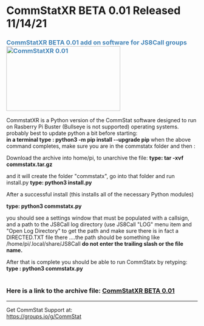 # CommStatXR BETA 0.01 Released 11/14/21
<h3 style="color: #4485b8;">CommStatXR BETA 0.01 add on software for JS8Call groups&nbsp;&nbsp;<img src="https://github.com/W5DMH/CommStatXR/blob/main/CommStatXBeta.png?raw=true" alt="CommStatXR 0.01" width="300" height="170" /></h3>

CommstatXR is a Python version of the CommStat software designed to run on Rasberry Pi Buster (Bullseye is not supported) operating systems. 
probably best to update python a bit before starting: <br>
<b>in a terminal type : python3 -m pip install --upgrade pip </b>
when the above command completes, make sure you are in the commstatx folder and then : <br>

Download the archive into home/pi, to unarchive the file: 
<b>type: tar -xvf commstatx.tar.gz </b><br>

and it will create the folder "commstatx", go into that folder and run install.py 
<b>type: python3 install.py </b><br>

After a successful install (this installs all of the necessary Python modules) 

<b>type: python3 commstatx.py</b>    

you should see a settings window that must be populated with a callsign, and a path to the 
JS8Call log directory (use JS8Call "LOG" menu item and "Open Log Directory" to get the path and
make sure there is in fact a DIRECTED.TXT file there ....the path should be something 
like /home/pi/.local/share/JS8Call    <b>do not enter the trailing slash or the file name.</b> 

After that is complete you should be able to run CommStatx by retyping:<br>
<b> type : python3 commstatx.py </b>
<br>
<BR>

 
<h3>Here is a link to the archive file:&nbsp;<a href="https://github.com/W5DMH/CommStatXR/raw/main/commstatx.tar.gz" target="_blank" rel="noopener">CommStatXR BETA 0.01</a></h3>
<hr />

Get CommStat Support at: <br>
https://groups.io/g/CommStat
